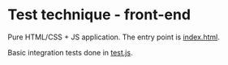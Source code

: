 # Test technique - front-end

Pure HTML/CSS + JS application. The entry point is [index.html](index.html).

Basic integration tests done in [test.js](test.js).

